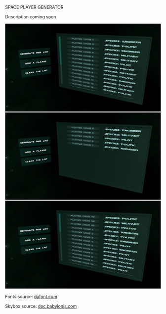 SPACE PLAYER GENERATOR

Description coming soon


![alt text](screens/screen2.JPG)
![alt text](screens/screen1.JPG)
![alt text](screens/screen3.JPG)

Fonts source: [dafont.com](https://www.dafont.com/fr/)

Skybox source: [doc.babylonjs.com](https://doc.babylonjs.com/resources/playground_textures#cubetextures)
